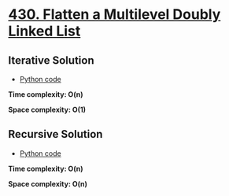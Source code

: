 # [430. Flatten a Multilevel Doubly Linked List](https://leetcode.com/problems/flatten-a-multilevel-doubly-linked-list)

## Iterative Solution

- [Python code](https://github.com/alexengrig/leetcode/blob/main/src/main/python/430_flatten_a_multilevel_doubly_linked_list/iter_solution.py)

**Time complexity: O(n)**

**Space complexity: O(1)**

## Recursive Solution

- [Python code](https://github.com/alexengrig/leetcode/blob/main/src/main/python/430_flatten_a_multilevel_doubly_linked_list/rec_solution.py)

**Time complexity: O(n)**

**Space complexity: O(n)**
